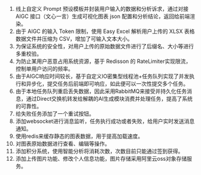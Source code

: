 1. 线上自定义 Prompt 预设模板并封装用户输入的数据和分析诉求，通过对接 AIGC 接口（文心一言）生成可视化图表 json 配置和分析结论，返回给前端渲染。
2. 由于 AIGC 的输入 Token 限制，使用 Easy Excel 解析用户上传的 XLSX 表格数据文件并压缩为 CSV，增加了可输入文本大小。
3. 为保证系统的安全性，对用户上传的原始数据文件进行了后缀名、大小等进行多重校验。
4. 为防止某用户恶意占用系统资源，基于 Redisson 的 RateLimiter实现限流，控制单用户访问的频率。
5. 由于AIGC响应时间较长，基于自定义IO密集型线程池+任务队列实现了并发执行和异步化，提交任务后前端即可响应，如此便可以一次性提交多个任务。
6. 由于本地任务队列重启丢失数据，因此采用RabbitMQ来接受并持久化任务消息，通过Direct交换机转发给解耦的AI生成模块消费并处理任务，提高了系统的可靠性。
7. 给失败任务添加了一个重试按钮。
8. 添加websocket进行消息监听，任务执行成功或者失败，给用户实时发送消息通知。
9. 使用redis来缓存静态的图表数据，用于提高加载速度。
10. 对图表原始数据进行查看、编辑等操作。
11. 添加积分系统，使用智能分析将消耗次数，次数目前只能通过签到获得。
12. 添加上传图片功能、修改个人信息功能，图片存储采用阿里云oss对象存储服务。

